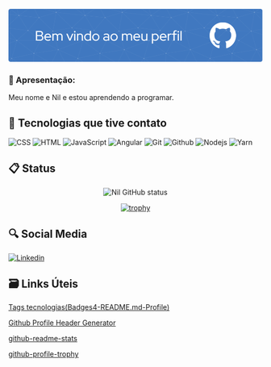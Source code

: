 ![imagen boas vindas](./github-header-image.png)

### 🤔 Apresentação:
Meu nome e Nil e estou aprendendo a programar.

## 🌟 Tecnologias que tive contato
![CSS](https://img.shields.io/badge/CSS3-1572B6?style=for-the-badge&logo=css3&logoColor=white)
![HTML](https://img.shields.io/badge/HTML5-E34F26?style=for-the-badge&logo=html5&logoColor=white)
![JavaScript](https://img.shields.io/badge/JavaScript-323330?style=for-the-badge&logo=javascript&logoColor=F7DF1E)
![Angular](https://img.shields.io/badge/Angular-DD0031?style=for-the-badge&logo=angular&logoColor=white)
![Git](https://img.shields.io/badge/GIT-E44C30?style=for-the-badge&logo=git&logoColor=white)
![Github](https://img.shields.io/badge/GitHub-100000?style=for-the-badge&logo=github&logoColor=white)
![Nodejs](https://img.shields.io/badge/Node%20js-339933?style=for-the-badge&logo=nodedotjs&logoColor=white)
![Yarn](https://img.shields.io/badge/Yarn-2C8EBB?style=for-the-badge&logo=yarn&logoColor=white)

## 📋 Status 
<div align=center>
          
![Nil GitHub status](https://github-readme-stats.vercel.app/api?username=gnilfm&hide==stars,prs,issues,contribs_icons=true&theme=transparent&show_icons=true)

[![trophy](https://github-profile-trophy.vercel.app/?username=gnilfm&theme=dracula&rank=C,B,A,AA,AAA&margin-w=15&column=3)](https://github.com/ryo-ma/github-profile-trophy)

</div>

## 🔍 Social Media
[![Linkedin](https://img.shields.io/badge/LinkedIn-0077B5?style=for-the-badge&logo=linkedin&logoColor=white)](https://www.linkedin.com/feed/?trk=homepage-basic_sign-in-submit)

## 🗃️ Links Úteis

[Tags tecnologias(Badges4-README.md-Profile)](https://github.com/alexandresanlim/Badges4-README.md-Profile#-languages-)

[Github Profile Header Generator](https://leviarista.github.io/github-profile-header-generator/)

[github-readme-stats](https://github.com/anuraghazra/github-readme-stats)

[github-profile-trophy](https://github.com/ryo-ma/github-profile-trophy)


<!--
**gnilfm/gnilfm** is a ✨ _special_ ✨ repository because its `README.md` (this file) appears on your GitHub profile.

Here are some ideas to get you started:

- 🔭 I’m currently working on ...
- 🌱 I’m currently learning ...
- 👯 I’m looking to collaborate on ...
- 🤔 I’m looking for help with ...
- 💬 Ask me about ...
- 📫 How to reach me: ...
- 😄 Pronouns: ...
- ⚡ Fun fact: ...
-->
